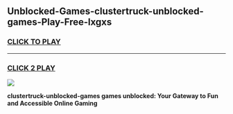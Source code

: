 
## Unblocked-Games-clustertruck-unblocked-games-Play-Free-lxgxs
<h3>
<a href="https://premium76.site?title=clustertruck-unblocked-games&ref=23A">CLICK TO PLAY</a></h3>
<hr>

<h3>
<a href="https://premium76.site?title=clustertruck-unblocked-games&ref=23A">CLICK 2 PLAY</a>
  
</h3>

<a href="https://premium76.site?title=clustertruck-unblocked-games&ref=23A"><img src="https://clearcache.store/games.png"></a>


**clustertruck-unblocked-games games unblocked: Your Gateway to Fun and Accessible Online Gaming**
